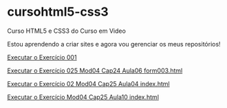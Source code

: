 # cursohtml5-css3
 Curso HTML5 e CSS3 do Curso em Video

Estou aprendendo a criar sites e agora vou gerenciar 
os meus repositórios!

<a href="https://amaurigeraldes.github.io/cursohtml5-css3/exercicios/modulo01/ex001/index.html" target="_blank">Executar o Exercício 001</a>


<a href="https://amaurigeraldes.github.io/cursohtml5-css3/exercicios/modulo04/ex025/form003.html" target="_blank">Executar o Exercício 025 Mod04 Cap24 Aula06 form003.html</a>


<a href="https://amaurigeraldes.github.io/cursohtml5-css3/exercicios/modulo04/ex026/mq002/index.html" target="_blank">Executar o Exercício 02 Mod04 Cap25 Aula04 index.html</a>


<a href="https://amaurigeraldes.github.io/cursohtml5-css3/exercicios/modulo04/ex026/mq005/index.html" target="_blank">Executar o Exercício Mod04 Cap25 Aula10 index.html</a>
